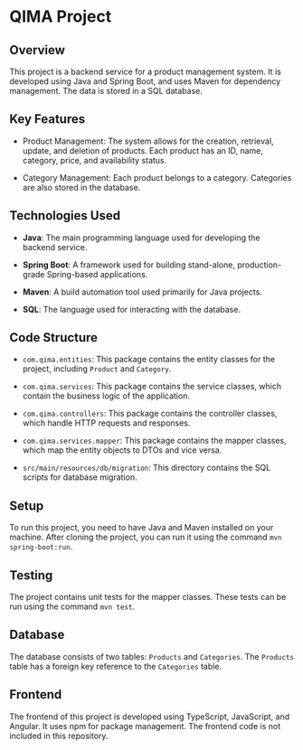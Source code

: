 # QIMA Project

## Overview

This project is a backend service for a product management system. It is developed using Java and Spring Boot, and uses Maven for dependency management. The data is stored in a SQL database.

## Key Features

- Product Management: The system allows for the creation, retrieval, update, and deletion of products. Each product has an ID, name, category, price, and availability status.

- Category Management: Each product belongs to a category. Categories are also stored in the database.

## Technologies Used

- **Java**: The main programming language used for developing the backend service.

- **Spring Boot**: A framework used for building stand-alone, production-grade Spring-based applications.

- **Maven**: A build automation tool used primarily for Java projects.

- **SQL**: The language used for interacting with the database.

## Code Structure

- `com.qima.entities`: This package contains the entity classes for the project, including `Product` and `Category`.

- `com.qima.services`: This package contains the service classes, which contain the business logic of the application.

- `com.qima.controllers`: This package contains the controller classes, which handle HTTP requests and responses.

- `com.qima.services.mapper`: This package contains the mapper classes, which map the entity objects to DTOs and vice versa.

- `src/main/resources/db/migration`: This directory contains the SQL scripts for database migration.

## Setup

To run this project, you need to have Java and Maven installed on your machine. After cloning the project, you can run it using the command `mvn spring-boot:run`.

## Testing

The project contains unit tests for the mapper classes. These tests can be run using the command `mvn test`.

## Database

The database consists of two tables: `Products` and `Categories`. The `Products` table has a foreign key reference to the `Categories` table.

## Frontend

The frontend of this project is developed using TypeScript, JavaScript, and Angular. It uses npm for package management. The frontend code is not included in this repository.